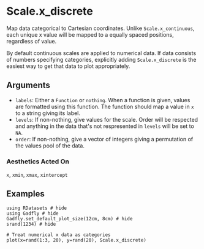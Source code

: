 # Scale.x_discrete

Map data categorical to Cartesian coordinates. Unlike `Scale.x_continuous`, each
unique x value will be mapped to a equally spaced positions, regardless of
value.

By default continuous scales are applied to numerical data. If data consists of
numbers specifying categories, explicitly adding `Scale.x_discrete` is the
easiest way to get that data to plot appropriately.

## Arguments

  * `labels`: Either a `Function` or `nothing`. When a
    function is given, values are formatted using this function. The function
    should map a value in `x` to a string giving its label.
  * `levels`: If non-nothing, give values for the scale. Order will be respected
    and anything in the data that's not respresented in `levels` will be set to
    `NA`.
  * `order`: If non-nothing, give a vector of integers giving a permutation of
    the values pool of the data.


### Aesthetics Acted On

`x`, `xmin`, `xmax`, `xintercept`

## Examples

```@example 1
using RDatasets # hide
using Gadfly # hide
Gadfly.set_default_plot_size(12cm, 8cm) # hide
srand(1234) # hide
```

```@example 1
# Treat numerical x data as categories
plot(x=rand(1:3, 20), y=rand(20), Scale.x_discrete)
```
